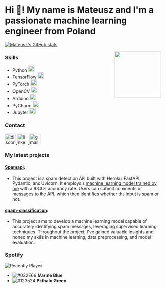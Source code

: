 # Hi 👋! My name is Mateusz and I'm a passionate machine learning engineer from Poland

[![Mateusz's GitHub stats](https://github-readme-stats.vercel.app/api?username=Mateusz-Szewczyk)](https://github.com/Mateusz-Szewczyk/github-readme-stats)



<img align="right" height="150" src="https://tenor.com/pl/view/elsword-gif-27268482.gif" />

### Skills
- Python <img src="https://cdn.jsdelivr.net/gh/devicons/devicon/icons/python/python-original.svg" height="20" alt="python logo" />
- TensorFlow <img src="https://cdn.jsdelivr.net/gh/devicons/devicon/icons/tensorflow/tensorflow-original.svg" height="20" alt="tensorflow logo" />
- PyTorch <img src="https://cdn.jsdelivr.net/gh/devicons/devicon/icons/pytorch/pytorch-original.svg" height="20" alt="pytorch logo" />
- OpenCV <img src="https://cdn.jsdelivr.net/gh/devicons/devicon/icons/opencv/opencv-original.svg" height="20" alt="opencv logo" />
- Arduino <img src="https://cdn.jsdelivr.net/gh/devicons/devicon/icons/arduino/arduino-original.svg" height="20" alt="arduino logo" />
- PyCharm <img src="https://cdn.jsdelivr.net/gh/devicons/devicon/icons/pycharm/pycharm-original.svg" height="20" alt="pycharm logo" />
- Jupyter <img src="https://cdn.jsdelivr.net/gh/devicons/devicon/icons/jupyter/jupyter-original.svg" height="20" alt="jupyter logo" />

### Contact
<div align="left">
  <a href="discord.com/users/133147908869586944" target="_blank">
    <img src="https://img.shields.io/static/v1?message=Discord&logo=discord&label=&color=7289DA&logoColor=white&labelColor=&style=for-the-badge" height="35" alt="discord logo"  />
  </a>
  <a href="https://www.linkedin.com/in/mateusz-szewczyk-09073220b/" target="_blank">
    <img src="https://img.shields.io/static/v1?message=LinkedIn&logo=linkedin&label=&color=0077B5&logoColor=white&labelColor=&style=for-the-badge" height="35" alt="linkedin logo"  />
  </a>
  <a href="mailto:mateusz.szewczyk000@gmail.colm" target="_blank">
    <img src="https://img.shields.io/static/v1?message=Gmail&logo=gmail&label=&color=D14836&logoColor=white&labelColor=&style=for-the-badge" height="35" alt="gmail logo"  />
  </a>
</div>

### My latest projects
#### [Spamapi](https://github.com/Mateusz-Szewczyk/spamapi):
- This project is a spam detection API built with Heroku, FastAPI, Pydantic, and Uvicorn. It employs a [machine learning model trained by me](https://github.com/Mateusz-Szewczyk/spam-classification) with a 93.8% accuracy rate. Users can submit comments or messages to the API, which then identifies whether the input is spam or not.

#### [spam-classification](https://github.com/Mateusz-Szewczyk/spam-classification):
- This project aims to develop a machine learning model capable of accurately identifying spam messages, leveraging supervised learning techniques. Throughout the project, I've gained valuable insights and honed my skills in machine learning, data preprocessing, and model evaluation.

### Spotify
![Recently Played](https://spotify-recently-played-readme.vercel.app/api?user=31o3tpe4td5w6qw6b753waie5upe&count=3)

- ![#032E66](https://placehold.co/100x100/032e66/032e66.png) **Marine Blue**
- ![#123524](https://placehold.co/100x100/123524/123524.png) **Phthalo Green**
